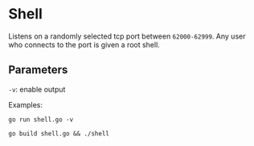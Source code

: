 # Shell
Listens on a randomly selected tcp port between `62000-62999`.
Any user who connects to the port is given a root shell.
## Parameters

`-v`: enable output

Examples:
```
go run shell.go -v

go build shell.go && ./shell
```